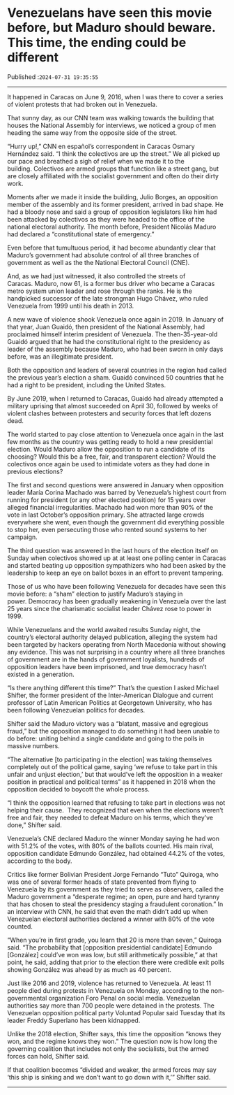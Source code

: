 # Venezuelans have seen this movie before, but Maduro should beware. This time, the ending could be different

Published :`2024-07-31 19:35:55`

---

It happened in Caracas on June 9, 2016, when I was there to cover a series of violent protests that had broken out in Venezuela.

That sunny day, as our CNN team was walking towards the building that houses the National Assembly for interviews, we noticed a group of men heading the same way from the opposite side of the street.

“Hurry up!,” CNN en español’s correspondent in Caracas Osmary Hernández said. “I think the colectivos are up the street.” We all picked up our pace and breathed a sigh of relief when we made it to the building. Colectivos are armed groups that function like a street gang, but are closely affiliated with the socialist government and often do their dirty work.

Moments after we made it inside the building, Julio Borges, an opposition member of the assembly and its former president, arrived in bad shape. He had a bloody nose and said a group of opposition legislators like him had been attacked by colectivos as they were headed to the office of the national electoral authority. The month before, President Nicolás Maduro had declared a “constitutional state of emergency.”

Even before that tumultuous period, it had become abundantly clear that Maduro’s government had absolute control of all three branches of government as well as the the National Electoral Council (CNE).

And, as we had just witnessed, it also controlled the streets of Caracas. Maduro, now 61, is a former bus driver who became a Caracas metro system union leader and rose through the ranks. He is the handpicked successor of the late strongman Hugo Chávez, who ruled Venezuela from 1999 until his death in 2013.

A new wave of violence shook Venezuela once again in 2019. In January of that year, Juan Guaidó, then president of the National Assembly, had proclaimed himself interim president of Venezuela. The then-35-year-old Guaidó argued that he had the constitutional right to the presidency as leader of the assembly because Maduro, who had been sworn in only days before, was an illegitimate president.

Both the opposition and leaders of several countries in the region had called the previous year’s election a sham. Guaidó convinced 50 countries that he had a right to be president, including the United States.

By June 2019, when I returned to Caracas, Guaidó had already attempted a military uprising that almost succeeded on April 30, followed by weeks of violent clashes between protesters and security forces that left dozens dead.

The world started to pay close attention to Venezuela once again in the last few months as the country was getting ready to hold a new presidential election. Would Maduro allow the opposition to run a candidate of its choosing? Would this be a free, fair, and transparent election? Would the colectivos once again be used to intimidate voters as they had done in previous elections?

The first and second questions were answered in January when opposition leader María Corina Machado was barred by Venezuela’s highest court from running for president (or any other elected position) for 15 years over alleged financial irregularities. Machado had won more than 90% of the vote in last October’s opposition primary. She attracted large crowds everywhere she went, even though the government did everything possible to stop her, even persecuting those who rented sound systems to her campaign.

The third question was answered in the last hours of the election itself on Sunday when colectivos showed up at at least one polling center in Caracas and started beating up opposition sympathizers who had been asked by the leadership to keep an eye on ballot boxes in an effort to prevent tampering.

Those of us who have been following Venezuela for decades have seen this movie before: a “sham” election to justify Maduro’s staying in power. Democracy has been gradually weakening in Venezuela over the last 25 years since the charismatic socialist leader Chávez rose to power in 1999.

While Venezuelans and the world awaited results Sunday night, the country’s electoral authority delayed publication, alleging the system had been targeted by hackers operating from North Macedonia without showing any evidence. This was not surprising in a country where all three branches of government are in the hands of government loyalists, hundreds of opposition leaders have been imprisoned, and true democracy hasn’t existed in a generation.

“Is there anything different this time?” That’s the question I asked Michael Shifter, the former president of the Inter-American Dialogue and current professor of Latin American Politics at Georgetown University, who has been following Venezuelan politics for decades.

Shifter said the Maduro victory was a “blatant, massive and egregious fraud,” but the opposition managed to do something it had been unable to do before: uniting behind a single candidate and going to the polls in massive numbers.

“The alternative [to participating in the election] was taking themselves completely out of the political game, saying ‘we refuse to take part in this unfair and unjust election,’ but that would’ve left the opposition in a weaker position in practical and political terms” as it happened in 2018 when the opposition decided to boycott the whole process.

“I think the opposition learned that refusing to take part in elections was not helping their cause.  They recognized that even when the elections weren’t free and fair, they needed to defeat Maduro on his terms, which they’ve done,” Shifter said.

Venezuela’s CNE declared Maduro the winner Monday saying he had won with 51.2% of the votes, with 80% of the ballots counted. His main rival, opposition candidate Edmundo González, had obtained 44.2% of the votes, according to the body.

Critics like former Bolivian President Jorge Fernando “Tuto” Quiroga, who was one of several former heads of state prevented from flying to Venezuela by its government as they tried to serve as observers, called the Maduro government a “desperate regime; an open, pure and hard tyranny that has chosen to steal the presidency staging a fraudulent coronation.” In an interview with CNN, he said that even the math didn’t add up when Venezuelan electoral authorities declared a winner with 80% of the vote counted.

“When you’re in first grade, you learn that 20 is more than seven,” Quiroga said. “The probability that [opposition presidential candidate] Edmundo [González] could’ve won was low, but still arithmetically possible,” at that point, he said, adding that prior to the election there were credible exit polls showing González was ahead by as much as 40 percent.

Just like 2016 and 2019, violence has returned to Venezuela. At least 11 people died during protests in Venezuela on Monday, according to the non-governmental organization Foro Penal on social media. Venezuelan authorities say more than 700 people were detained in the protests. The Venezuelan opposition political party Voluntad Popular said Tuesday that its leader Freddy Superlano has been kidnapped.

Unlike the 2018 election, Shifter says, this time the opposition “knows they won, and the regime knows they won.” The question now is how long the governing coalition that includes not only the socialists, but the armed forces can hold, Shifter said.

If that coalition becomes “divided and weaker, the armed forces may say ‘this ship is sinking and we don’t want to go down with it,’” Shifter said.

---

